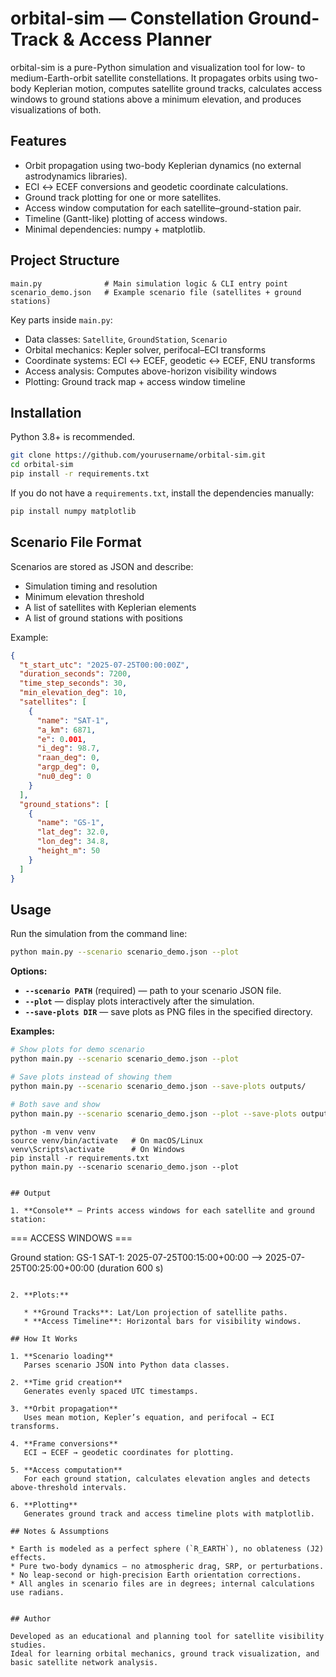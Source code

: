 # orbital-sim — Constellation Ground-Track & Access Planner

orbital-sim is a pure-Python simulation and visualization tool for low- to medium-Earth-orbit satellite constellations.
It propagates orbits using two-body Keplerian motion, computes satellite ground tracks, calculates access windows to ground stations above a minimum elevation, and produces visualizations of both.

## Features

* Orbit propagation using two-body Keplerian dynamics (no external astrodynamics libraries).
* ECI ↔ ECEF conversions and geodetic coordinate calculations.
* Ground track plotting for one or more satellites.
* Access window computation for each satellite–ground-station pair.
* Timeline (Gantt-like) plotting of access windows.
* Minimal dependencies: numpy + matplotlib.

## Project Structure

```
main.py              # Main simulation logic & CLI entry point
scenario_demo.json   # Example scenario file (satellites + ground stations)
```

Key parts inside `main.py`:

* Data classes: `Satellite`, `GroundStation`, `Scenario`
* Orbital mechanics: Kepler solver, perifocal–ECI transforms
* Coordinate systems: ECI ↔ ECEF, geodetic ↔ ECEF, ENU transforms
* Access analysis: Computes above-horizon visibility windows
* Plotting: Ground track map + access window timeline

## Installation

Python 3.8+ is recommended.

```bash
git clone https://github.com/yourusername/orbital-sim.git
cd orbital-sim
pip install -r requirements.txt
```

If you do not have a `requirements.txt`, install the dependencies manually:

```bash
pip install numpy matplotlib
```

## Scenario File Format

Scenarios are stored as JSON and describe:

* Simulation timing and resolution
* Minimum elevation threshold
* A list of satellites with Keplerian elements
* A list of ground stations with positions

Example:

```json
{
  "t_start_utc": "2025-07-25T00:00:00Z",
  "duration_seconds": 7200,
  "time_step_seconds": 30,
  "min_elevation_deg": 10,
  "satellites": [
    {
      "name": "SAT-1",
      "a_km": 6871,
      "e": 0.001,
      "i_deg": 98.7,
      "raan_deg": 0,
      "argp_deg": 0,
      "nu0_deg": 0
    }
  ],
  "ground_stations": [
    {
      "name": "GS-1",
      "lat_deg": 32.0,
      "lon_deg": 34.8,
      "height_m": 50
    }
  ]
}
```

## Usage

Run the simulation from the command line:

```bash
python main.py --scenario scenario_demo.json --plot
```

**Options:**

* **`--scenario PATH`** (required) — path to your scenario JSON file.
* **`--plot`** — display plots interactively after the simulation.
* **`--save-plots DIR`** — save plots as PNG files in the specified directory.

**Examples:**

```bash
# Show plots for demo scenario
python main.py --scenario scenario_demo.json --plot

# Save plots instead of showing them
python main.py --scenario scenario_demo.json --save-plots outputs/

# Both save and show
python main.py --scenario scenario_demo.json --plot --save-plots outputs/
```

```first time running the code
python -m venv venv
source venv/bin/activate   # On macOS/Linux
venv\Scripts\activate      # On Windows
pip install -r requirements.txt
python main.py --scenario scenario_demo.json --plot


## Output

1. **Console** — Prints access windows for each satellite and ground station:

```
=== ACCESS WINDOWS ===

Ground station: GS-1
  SAT-1: 2025-07-25T00:15:00+00:00  -->  2025-07-25T00:25:00+00:00  (duration 600 s)
```

2. **Plots:**

   * **Ground Tracks**: Lat/Lon projection of satellite paths.
   * **Access Timeline**: Horizontal bars for visibility windows.

## How It Works

1. **Scenario loading**
   Parses scenario JSON into Python data classes.

2. **Time grid creation**
   Generates evenly spaced UTC timestamps.

3. **Orbit propagation**
   Uses mean motion, Kepler’s equation, and perifocal → ECI transforms.

4. **Frame conversions**
   ECI → ECEF → geodetic coordinates for plotting.

5. **Access computation**
   For each ground station, calculates elevation angles and detects above-threshold intervals.

6. **Plotting**
   Generates ground track and access timeline plots with matplotlib.

## Notes & Assumptions

* Earth is modeled as a perfect sphere (`R_EARTH`), no oblateness (J2) effects.
* Pure two-body dynamics — no atmospheric drag, SRP, or perturbations.
* No leap-second or high-precision Earth orientation corrections.
* All angles in scenario files are in degrees; internal calculations use radians.


## Author

Developed as an educational and planning tool for satellite visibility studies.
Ideal for learning orbital mechanics, ground track visualization, and basic satellite network analysis.
